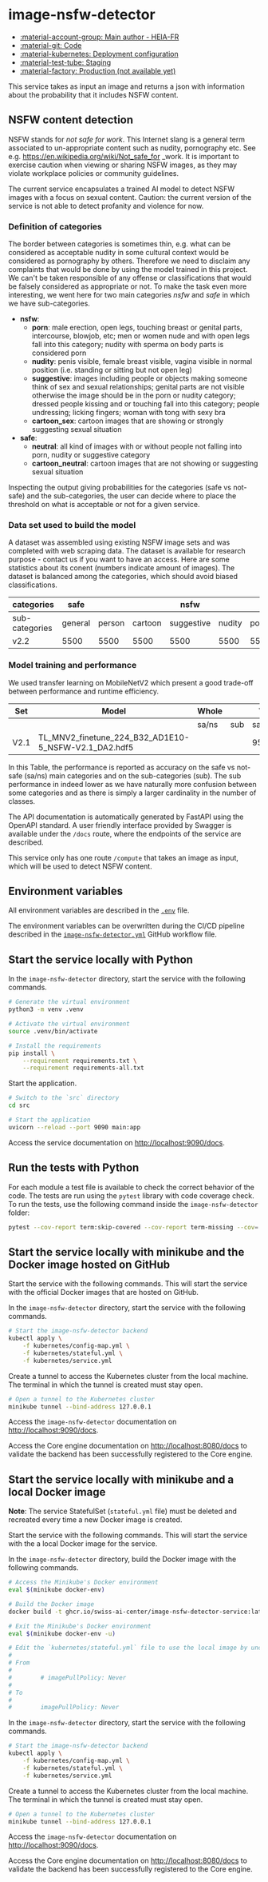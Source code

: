 # image-nsfw-detector

- [:material-account-group: Main author - HEIA-FR](https://www.hes-so.ch/swiss-ai-center/equipe)
- [:material-git: Code](https://github.com/swiss-ai-center/image-nsfw-detector-service)
- [:material-kubernetes: Deployment configuration](https://github.com/swiss-ai-center/image-nsfw-detector-service/tree/main/kubernetes)
- [:material-test-tube: Staging](https://image-nsfw-detector-swiss-ai-center.kube.isc.heia-fr.ch)
- [:material-factory: Production (not available yet)](https://image-nsfw-detector.swiss-ai-center.ch)

This service takes as input an image and returns a json with information about
the probability that it includes NSFW content.

## NSFW content detection

NSFW stands for *not safe for work*. This Internet slang is a general term
associated to un-appropriate content such as nudity, pornography etc. See e.g.
https://en.wikipedia.org/wiki/Not_safe_for _work. It is important to exercise
caution when viewing or sharing NSFW images, as they may violate workplace
policies or community guidelines.

The current service encapsulates a trained AI model to detect NSFW images with a
focus on sexual content. Caution: the current version of the service is not able
to detect profanity and violence for now.

### Definition of categories

The border between categories is sometimes thin, e.g. what can be considered as
acceptable nudity in some cultural context would be considered as pornography by
others. Therefore we need to disclaim any complaints that would be done by using
the model trained in this project. We can't be taken responsible of any offense
or classifications that would be falsely considered as appropriate or not. To
make the task even more interesting, we went here for two main categories *nsfw*
and *safe* in which we have sub-categories.

- **nsfw**:
  - **porn**: male erection, open legs, touching breast or genital parts,
    intercourse, blowjob, etc; men or women nude and with open legs fall into this
    category; nudity with sperma on body parts is considered porn
  - **nudity**: penis visible, female breast visible, vagina visible in normal
    position (i.e. standing or sitting but not open leg)
  - **suggestive**: images including people or objects making someone think of sex
    and sexual relationships; genital parts are not visible otherwise the image
    should be in the porn or nudity category; dressed people kissing and or touching
    fall into this category; people undressing; licking fingers; woman with tong
    with sexy bra
  - **cartoon_sex**: cartoon images that are showing or strongly suggesting sexual
    situation
- **safe**:
  - **neutral**: all kind of images with or without people not falling into porn,
    nudity or suggestive category
  - **cartoon_neutral**: cartoon images that are not showing or suggesting sexual
    situation

Inspecting the output giving probabilities for the categories (safe vs not-safe)
and the sub-categories, the user can decide where to place the threshold on what
is acceptable or not for a given service.

### Data set used to build the model

A dataset was assembled using existing NSFW image sets and was completed with
web scraping data. The dataset is available for research purpose - contact us if
you want to have an access. Here are some statistics about its conent (numbers
indicate amount of images). The dataset is balanced among the categories, which
should avoid biased classifications.

| categories     | safe    |        |         | nsfw       |        |      |         | total   |       |       |
|----------------|---------|--------|---------|------------|--------|------|---------|---------|-------|-------|
| sub-categories | general | person | cartoon | suggestive | nudity | porn | cartoon | safe    | nsfw  | all   |
| v2.2           | 5500    | 5500   | 5500    | 5500       | 5500   | 5500 | 5500    | 16500   | 22000 | 38500 |

### Model training and performance

We used transfer learning on MobileNetV2 which present a good trade-off between
performance and runtime efficiency.

| Set  | Model                                                   | Whole |       | Val   |       | Test  |       |
|------|---------------------------------------------------------|-------|-------|-------|-------|-------|-------|
|      |                                                         | sa/ns | sub   | sa/ns | sub   | sa/ns | sub   |
| V2.1 | TL_MNV2_finetune_224_B32_AD1E10-5_NSFW-V2.1_DA2.hdf5    |       |       | 95.7% | 85.1% | 95.7% | 86.1% |

In this Table, the performance is reported as accuracy on the safe vs not-safe
(sa/ns) main categories and on the sub-categories (sub). The sub performance in
indeed lower as we have naturally more confusion between some categories and as
there is simply a larger cardinality in the number of classes.

The API documentation is automatically generated by FastAPI using the OpenAPI
standard. A user friendly interface provided by Swagger is available under the
`/docs` route, where the endpoints of the service are described.

This service only has one route `/compute` that takes an image as input, which
will be used to detect NSFW content.

## Environment variables

All environment variables are described in the
[`.env`](https://github.com/swiss-ai-center/image-nsfw-detector/blob/main/.env)
file.

The environment variables can be overwritten during the CI/CD pipeline described
in the
[`image-nsfw-detector.yml`](https://github.com/swiss-ai-center/image-nsfw-detector/blob/main/.github/workflows/image-nsfw-detector.yml)
GitHub workflow file.

## Start the service locally with Python

In the `image-nsfw-detector` directory, start the service with the following
commands.

```sh
# Generate the virtual environment
python3 -m venv .venv

# Activate the virtual environment
source .venv/bin/activate

# Install the requirements
pip install \
    --requirement requirements.txt \
    --requirement requirements-all.txt
```

Start the application.

```sh
# Switch to the `src` directory
cd src

# Start the application
uvicorn --reload --port 9090 main:app
```

Access the service documentation on <http://localhost:9090/docs>.

## Run the tests with Python

For each module a test file is available to check the correct behavior of the
code. The tests are run using the `pytest` library with code coverage check. To
run the tests, use the following command inside the `image-nsfw-detector`
folder:

```sh
pytest --cov-report term:skip-covered --cov-report term-missing --cov=. -s --cov-config=.coveragerc
```

## Start the service locally with minikube and the Docker image hosted on GitHub

Start the service with the following commands. This will start the service with
the official Docker images that are hosted on GitHub.

In the `image-nsfw-detector` directory, start the service with the following
commands.

```sh
# Start the image-nsfw-detector backend
kubectl apply \
    -f kubernetes/config-map.yml \
    -f kubernetes/stateful.yml \
    -f kubernetes/service.yml
```

Create a tunnel to access the Kubernetes cluster from the local machine. The
terminal in which the tunnel is created must stay open.

```sh
# Open a tunnel to the Kubernetes cluster
minikube tunnel --bind-address 127.0.0.1
```

Access the `image-nsfw-detector` documentation on <http://localhost:9090/docs>.

Access the Core engine documentation on <http://localhost:8080/docs> to validate
the backend has been successfully registered to the Core engine.

## Start the service locally with minikube and a local Docker image

**Note**: The service StatefulSet (`stateful.yml` file) must be deleted and
recreated every time a new Docker image is created.

Start the service with the following commands. This will start the service with
the a local Docker image for the service.

In the `image-nsfw-detector` directory, build the Docker image with the
following commands.

```sh
# Access the Minikube's Docker environment
eval $(minikube docker-env)

# Build the Docker image
docker build -t ghcr.io/swiss-ai-center/image-nsfw-detector-service:latest .

# Exit the Minikube's Docker environment
eval $(minikube docker-env -u)

# Edit the `kubernetes/stateful.yml` file to use the local image by uncommented the line `imagePullPolicy`
#
# From
#
#        # imagePullPolicy: Never
#
# To
#
#        imagePullPolicy: Never
```

In the `image-nsfw-detector` directory, start the service with the following
commands.

```sh
# Start the image-nsfw-detector backend
kubectl apply \
    -f kubernetes/config-map.yml \
    -f kubernetes/stateful.yml \
    -f kubernetes/service.yml
```

Create a tunnel to access the Kubernetes cluster from the local machine. The
terminal in which the tunnel is created must stay open.

```sh
# Open a tunnel to the Kubernetes cluster
minikube tunnel --bind-address 127.0.0.1
```

Access the `image-nsfw-detector` documentation on <http://localhost:9090/docs>.

Access the Core engine documentation on <http://localhost:8080/docs> to validate
the backend has been successfully registered to the Core engine.
